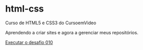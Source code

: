 # html-css
 Curso de HTML5 e CSS3 do CursoemVideo

 Aprendendo a criar sites e agora a gerenciar meus repositórios.

<a href="https://ronaldo321.github.io/html-css/Desafios/d010/d010/android.html" target="_blank">Executar o desafio 010</a>
